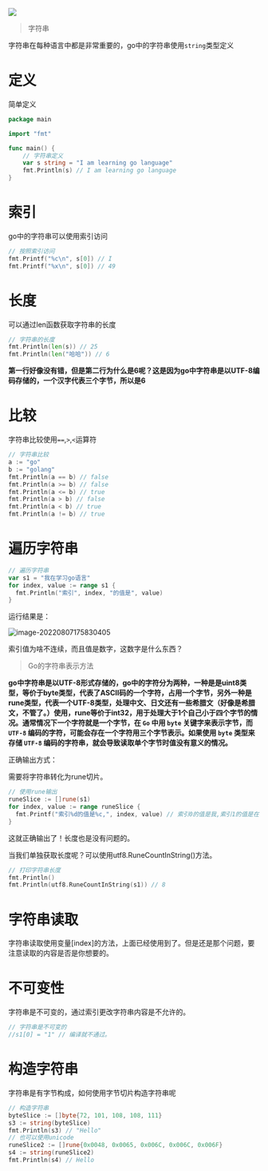 ![](https://itlab1024-1256529903.cos.ap-beijing.myqcloud.com/202207281322806.png)

> 字符串

字符串在每种语言中都是非常重要的，go中的字符串使用`string`类型定义

# 定义

简单定义

```go
package main

import "fmt"

func main() {
	// 字符串定义
	var s string = "I am learning go language"
	fmt.Println(s) // I am learning go language
}
```

# 索引

go中的字符串可以使用索引访问

```go
// 按照索引访问
fmt.Printf("%c\n", s[0]) // I
fmt.Printf("%x\n", s[0]) // 49
```

# 长度

可以通过len函数获取字符串的长度

```go
// 字符串的长度
fmt.Println(len(s)) // 25
fmt.Println(len("哈哈")) // 6
```

**第一行好像没有错，但是第二行为什么是6呢？这是因为go中字符串是以UTF-8编码存储的，一个汉字代表三个字节，所以是6**

# 比较

字符串比较使用`==`,`>`,`<`运算符

```go
// 字符串比较
a := "go"
b := "golang"
fmt.Println(a == b) // false
fmt.Println(a >= b) // false
fmt.Println(a <= b) // true
fmt.Println(a > b) // false
fmt.Println(a < b) // true
fmt.Println(a != b) // true
```

# 遍历字符串

```go
// 遍历字符串
var s1 = "我在学习go语言"
for index, value := range s1 {
  fmt.Println("索引", index, "的值是", value)
}
```

运行结果是：

![image-20220807175830405](https://itlab1024-1256529903.cos.ap-beijing.myqcloud.com/202208071758538.png)

索引值为啥不连续，而且值是数字，这数字是什么东西？

> Go的字符串表示方法

**go中字符串是以UTF-8形式存储的，go中的字符分为两种，一种是是uint8类型，等价于byte类型，代表了ASCII码的一个字符，占用一个字节，另外一种是rune类型，代表一个UTF-8类型，处理中文、日文还有一些希腊文（好像是希腊文，不管了。）使用，rune等价于int32，用于处理大于1个自己小于四个字节的情况。通常情况下一个字符就是一个字节，在 `Go` 中用 `byte` 关键字来表示字节，而 `UTF-8` 编码的字符，可能会存在一个字符用三个字节表示。如果使用 `byte` 类型来存储 `UTF-8` 编码的字符串，就会导致读取单个字节时值没有意义的情况。**

正确输出方式：

需要将字符串转化为rune切片。

```go
// 使用rune输出
runeSlice := []rune(s1)
for index, value := range runeSlice {
  fmt.Printf("索引%d的值是%c,", index, value) // 索引0的值是我,索引1的值是在,索引2的值是学,索引3的值是习,索引4的值是g,索引5的值是o,索引6的值是语,索引7的值是言,
}
```

这就正确输出了！长度也是没有问题的。

当我们单独获取长度呢？可以使用utf8.RuneCountInString()方法。

```go
// 打印字符串长度
fmt.Println()
fmt.Println(utf8.RuneCountInString(s1)) // 8
```

# 字符串读取

字符串读取使用变量[index]的方法，上面已经使用到了。但是还是那个问题，要注意读取的内容是否是你想要的。

# 不可变性

字符串是不可变的，通过索引更改字符串内容是不允许的。

```go
// 字符串是不可变的
//s1[0] = "1" // 编译就不通过。
```

# 构造字符串

字符串是有字节构成，如何使用字节切片构造字符串呢

```go
// 构造字符串
byteSlice := []byte{72, 101, 108, 108, 111}
s3 := string(byteSlice)
fmt.Println(s3) // "Hello"
// 也可以使用unicode
runeSlice2 := []rune{0x0048, 0x0065, 0x006C, 0x006C, 0x006F}
s4 := string(runeSlice2)
fmt.Println(s4) // Hello
```
